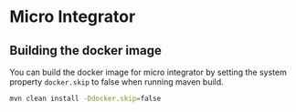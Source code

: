 # Micro Integrator

## Building the docker image

You can build the docker image for micro integrator by setting the system property `docker.skip` to false when running
maven build.

```bash
mvn clean install -Ddocker.skip=false
```
